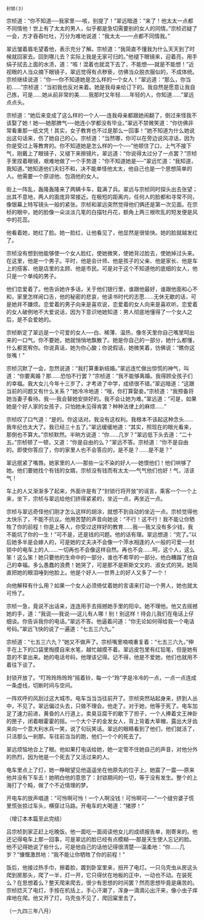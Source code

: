     封锁(3) 

   宗桢道：“你不知道──我家里──咳，别提了！”翠远暗道：“来了！他太太一点都不同情他！世上有了太太的男人，似乎都是急切需要别的女人的同情。”宗桢迟疑了一会，方才吞吞吐吐，万分为难地说道：“我太太──一点都不同情我。”

   翠远皱着眉毛望着他，表示充分了解。宗桢道：“我简直不懂我为什么天天到了时候就回家去。回到哪儿去？实际上我是无家可归的。”他褪下眼镜来，迎着亮，用手绢子拭去上面的水渍，道：“咳！混着也就混下去了，不能想──就是不能想！”近视眼的人当众摘下眼镜子，翠远觉得有点秽亵，彷佛当众脱衣服似的，不成体统。宗桢继续说道：“你──你不知道她是怎么样的一个女人！”翠远道：“那么，你当初……”宗桢道：“当初我也反对来着。她是我母亲给订下的。我自然是愿意让我自己拣，可是……她从前非常的美……我那时又年轻……年轻的人，你知道……”翠远点点头。

   宗桢道：“她后来变成了这么样的一个人──连我母亲都跟她闹翻了，倒过来怪我不该娶了她！她──她那脾气──她连小学都没有毕业。”翠远不禁微笑道：“你彷佛非常看重那一纸文凭！其实，女子教育也不过是那么一回事！”她不知道为什么她说出这句话来，伤了她自己的心。宗桢道：“当然哪，你可以在旁边说风凉话，因为你是受过上等教育的。你不知道她是怎么样的一个──”他顿住了口，上气不接下气，刚戴上了眼镜子，又褪下来擦镜片。翠远道：“你说得太过分了一点罢？”宗桢手里捏着眼镜，艰难地做了一个手势道：“你不知道她是──”翠远忙道：“我知道，我知道。”她知道他们夫妇不和，决不能单怪他太太，他自己也是一个思想简单的人。他需要一个原谅他、包涵他的女人。

   街上一阵乱，轰隆轰隆来了两辆卡车，载满了兵。翠远与宗桢同时探头出去张望；出其不意地，两人的面庞异常接近。在极短的距离内，任何人的脸都和寻常不同，像银幕上特写镜头一般的紧张。宗桢和翠远突然觉得他们俩还是第一次见面。在宗桢的眼中，她的脸像一朵淡淡几笔的白描牡丹花，额角上两三根吹乱的短发便是风中的花蕊。

   他看着她，她红了脸。她一脸红，让他看见了，他显然是很愉快。她的脸就越发红了。

   宗桢没有想到他能够使一个女人脸红，使她微笑，使她背过脸去，使她掉过头来。在这里，他是一个男子。平时，他是会计师、他是孩子的父亲、他是家长、他是车上的搭客、他是店里的主顾、他是市民。可是对于这个不知道他的底细的女人，他只是一个单纯的男子。

   他们恋爱着了。他告诉她许多话，关于他们银行里，谁跟他最好，谁跟他面和心不和，家里怎样闹口舌，他的秘密的悲哀，他读书时代的志愿……无休无歇的话，可是她并不嫌烦。恋爱着的男子向来是喜欢说，恋爱着的女人向来是喜欢听。恋爱着的女人破例地不大爱说话，因为下意识地她知道：男人彻底地懂得了一个女人之后，是不会爱她的。

   宗桢断定了翠远是一个可爱的女人──白、稀薄、温热，像冬天里你自己嘴里呵出来的一口气。你不要她，她就悄悄地飘散了。她是你自己的一部分，她什么都懂，什么都宽宥你。你说真话，她为你心酸；你说假话，她微笑着，彷佛说：“瞧你这张嘴！”

   宗桢沉默了一会，忽然说道：“我打算重新结婚。”翠远连忙做出惊慌的神气，叫道：“你要离婚？那……恐怕不行罢？”宗桢道：“我不能够离婚。我得顾全孩子们的幸福。我大女儿今年十三岁了，才考进了中学，成绩很不错。”翠远暗道：“这跟当前的问题又有什么关系？”她冷冷地道：“哦，你打算娶妾。”宗桢道：“我预备将她当妻子看待。我──我会替她安排好的。我不会让她为难。”翠远道：“可是，如果她是个好人家的女孩子，只怕她未见得肯罢？种种法律上的麻烦……”

   宗桢叹了口气道：“是的。你这话对。我没有这权利。我根本不该起这种念头……我年纪也太大了。我已经三十五了。”翠远缓缓地道：“其实，照现在的眼光看来，那倒也不算大。”宗桢默然。半晌方说道：“你……几岁？”翠远低下头去道：“二十五。”宗桢顿了一顿，又道：“你是自由的么？”翠远不答。宗桢道：“你不是自由的。即使你答应了，你的家里人也不会答应的，是不是？……是不是？”

   翠远抿紧了嘴唇。她家里的人──那些一尘不染的好人──她恨他们！他们哄够了她。他们要她找个有钱的女婿，宗桢没有钱而有太太──气气他们也好！气，活该气！

   车上的人又渐渐多了起来，外面许是有了“封锁行将开放”的谣言，乘客一个一个上来，坐下，宗桢与翠远给他们挤得紧紧的，坐近一点，再坐近一点。

   宗桢与翠远奇怪他们刚才怎么这样的胡涂，就想不到自动的坐近一点。宗桢觉得他太快乐了，不能不抗议。他用苦楚的声音向她说：“不行！这不行！我不能让你牺牲了你的前程！你是上等人，你受过这样好的教育……我──我又没有多少钱，我不能坑了你的一生！”可不是，还是钱的问题。他的话有理。翠远想道：“完了。”以后她多半是会嫁人的，可是她的丈夫决不会像一个萍水相逢的人一般的可爱──封锁中的电车上的人……一切再也不会像这样自然。再也不会……呵，这个人，这么笨！这么笨！她只要他的生命中的一部分，谁也不希罕的一部分。他白糟蹋了他自己的幸福。多么愚蠢的浪费！她哭了，可是那不是斯斯文文的、淑女式的哭。她简直把她的眼泪唾到他脸上。他是个好人──世界上的好人又多了一个！

   向他解释有什么用？如果一个女人必须倚仗着她的言语来打动一个男人，她也就太可怜了。

   宗桢一急，竟说不出话来，连连用手去摇撼她手里的阳伞。她不理他。他又去摇撼她的手，道：“我说──我说──这儿有人哪！别！别这样！待会儿我们在电话上仔细谈。你告诉我你的电话。”翠远不答。他逼着问道：“你无论如何得给我一个电话号码。”翠远飞快的说了一遍道：“七五三六九。”

   宗桢道：“七五三六九？”她又不做声了。宗桢嘴里喃喃重复着：“七五三六九，”伸手在上下的口袋里掏摸自来水笔，越忙越摸不着。翠远皮包里有红铅笔，但是她有意的不拿出来。她的电话号码，他理该记得。记不得，他是不爱她，他们也就用不着往下谈了。

   封锁开放了。“叮玲玲玲玲玲”摇着铃，每一个“玲”字是冷冷的一点，一点一点连成一条虚线，切断时间与空间。

   一阵欢呼的风刮过这大城市。电车当当当往前开了。宗桢突然站起身来，挤到人丛中，不见了。翠远偏过头去，只做不理会。他走了。对于她，他等于死了。电车加足了速力前进，黄昏的人行道上，卖臭豆腐干的歇下了担子，一个人捧着文王神卦的匣子，闭着眼霍霍的摇。一个大个子的金发女人，背上背着大草帽，露出大牙齿来向一个意大利水兵一笑，说了句玩笑话。翠远的眼睛看到了他们，他们就活了，只活那么一剎那。车往前当当的跑，他们一个个的死去了。

   翠远烦恼地合上了眼。他如果打电话给她，她一定管不住她自己的声音，对他分外的热烈，因为他是一个死去了又活过来的人。

   电车里点上了灯，她一睁眼望见他遥遥坐在他原先的位子上。她震了一震──原来他并没有下车去！她明白他的意思了：封锁期间的一切，等于没有发生。整个的上海打了个盹，做了个不近情理的梦。

   开电车的放声唱道：“可怜啊可怜！一个人啊没钱！可怜啊可──”一个缝穷婆子慌里慌张掠过车头，横穿过马路。开电车的大喝道：“猪猡！”

   （增订本本篇至此完结）

   吕宗桢到家正赶上吃晚饭。他一面吃一面阅读他女儿的成绩报告单，刚寄来的。他还记得电车上那一回事，可是翠远的脸已经有点模糊──那是天生使人忘记的脸。他不记得她说了些什么，可是他自己的话他记得很清楚──温柔地：“你……几岁？”慷慨激昂地：“我不能让你牺牲了你的前程！”

   饭后，他接过热手巾，擦着脸，踱到卧室里来，扭开了电灯。一只乌壳虫从房这头爬到房那头，爬了一半，灯一开，它只得伏在地板的正中，一动也不动。在装死么？在思想着么？整天爬来爬去，很少有思想的时间罢？然而思想毕竟是痛苦的。宗桢捻灭了电灯，手按在机括上，手心汗潮了，浑身一滴滴沁出汗来，像小虫子痒痒地在爬。他又开了灯，乌壳虫不见了，爬回窠里去了。

   （一九四三年八月）

